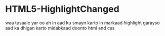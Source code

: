 # HTML5-HighlightChanged
waa tusaale yar oo ah in aad ku smayn karto in markaad highlight garayso aad ka dhigan karto midabkaad doonto html and css
